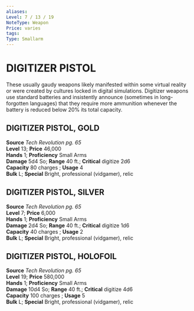 ```yaml
---
aliases: 
Level: 7 / 13 / 19
NoteType: Weapon
Price: varies
tags: 
Type: Smallarm
---
```

# DIGITIZER PISTOL
These usually gaudy weapons likely manifested within some virtual reality or were created by cultures locked in digital simulations. Digitizer weapons use standard batteries and insistently announce (sometimes in long-forgotten languages) that they require more ammunition whenever the battery is reduced below 20% its total capacity.  

## DIGITIZER PISTOL, GOLD

**Source** _Tech Revolution pg. 65_  
**Level** 13; **Price** 46,000  
**Hands** 1; **Proficiency** Small Arms  
**Damage** 5d4 So; **Range** 40 ft.; **Critical** digitize 2d6  
**Capacity** 80 charges ; **Usage** 4  
**Bulk** L; **Special** Bright, professional (vidgamer), relic

## DIGITIZER PISTOL, SILVER

**Source** _Tech Revolution pg. 65_  
**Level** 7; **Price** 6,000  
**Hands** 1; **Proficiency** Small Arms  
**Damage** 2d4 So; **Range** 40 ft.; **Critical** digitize 1d6  
**Capacity** 40 charges ; **Usage** 2  
**Bulk** L; **Special** Bright, professional (vidgamer), relic

## DIGITIZER PISTOL, HOLOFOIL

**Source** _Tech Revolution pg. 65_  
**Level** 19; **Price** 580,000  
**Hands** 1; **Proficiency** Small Arms  
**Damage** 10d4 So; **Range** 40 ft.; **Critical** digitize 4d6  
**Capacity** 100 charges ; **Usage** 5  
**Bulk** L; **Special** Bright, professional (vidgamer), relic